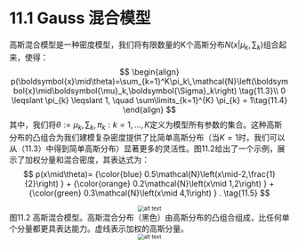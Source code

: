 # 11.1 Gauss 混合模型
高斯混合模型是一种密度模型，我们将有限数量的K个高斯分布$N(x | \mu_{k}, \sum _{k})$组合起来，使得：
$$ 
\begin{align}
p(\boldsymbol{x}\mid\theta)=\sum_{k=1}^K\pi_k\,\mathcal{N}\left(\boldsymbol{x}\mid\boldsymbol{\mu}_k,\boldsymbol{\Sigma}_k\right) \tag{11.3}\\
0 \leqslant \pi_{k} \leqslant 1, \quad \sum\limits_{k=1}^{K} \pi_{k} = 1\tag{11.4}
\end{align}
$$
其中，我们将$\theta := {\mu_{k}, \sum _{k}, \pi_{k}: k = 1, ..., K}$定义为模型所有参数的集合。这种高斯分布的凸组合为我们建模复杂密度提供了比简单高斯分布（当$K = 1$时，我们可以从（11.3）中得到简单高斯分布）显著更多的灵活性。图11.2给出了一个示例，展示了加权分量和混合密度，其表达式为：
$$ p(x\mid\theta)= {\color{blue} 0.5\mathcal{N}\left(x\mid-2,\frac{1}{2}\right) }  + {\color{orange} 0.2\mathcal{N}\left(x\mid 1,2\right) }  + {\color{green} 0.3\mathcal{N}\left(x\mid 4,1\right) } . \tag{11.5} $$


<center>
<img src="./attachments/ch11_gmm_1.png" alt="alt text" style="zoom:70%;">
</center>
<center>
</center>
图11.2 高斯混合模型。高斯混合分布（黑色）由高斯分布的凸组合组成，比任何单个分量都更具表达能力。虚线表示加权的高斯分量。
<center>
<img src="./attachments/ch11_gmm_init.png" alt="alt text" style="zoom:70%;">
</center>
<center>
</center>